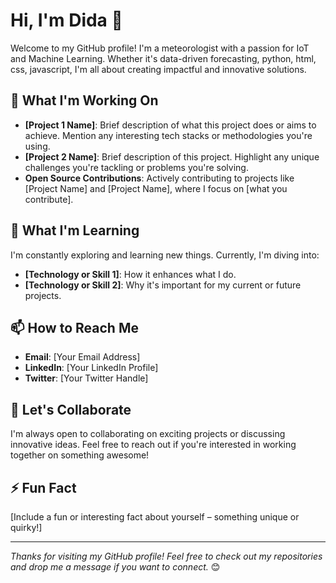 # Hi, I'm Dida 👋

Welcome to my GitHub profile! I'm a meteorologist with a passion for IoT and Machine Learning. Whether it's data-driven forecasting, python, html, css, javascript, I'm all about creating impactful and innovative solutions.

## 🚀 What I'm Working On

- **[Project 1 Name]**: Brief description of what this project does or aims to achieve. Mention any interesting tech stacks or methodologies you're using.
- **[Project 2 Name]**: Brief description of this project. Highlight any unique challenges you're tackling or problems you're solving.
- **Open Source Contributions**: Actively contributing to projects like [Project Name] and [Project Name], where I focus on [what you contribute].

## 🌱 What I'm Learning

I'm constantly exploring and learning new things. Currently, I'm diving into:
- **[Technology or Skill 1]**: How it enhances what I do.
- **[Technology or Skill 2]**: Why it's important for my current or future projects.

## 📫 How to Reach Me

- **Email**: [Your Email Address]
- **LinkedIn**: [Your LinkedIn Profile]
- **Twitter**: [Your Twitter Handle]

## 💬 Let's Collaborate

I'm always open to collaborating on exciting projects or discussing innovative ideas. Feel free to reach out if you're interested in working together on something awesome!

## ⚡ Fun Fact

[Include a fun or interesting fact about yourself – something unique or quirky!]

---

_Thanks for visiting my GitHub profile! Feel free to check out my repositories and drop me a message if you want to connect._ 😊
